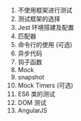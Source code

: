 1. 不使用框架进行测试
2. 测试框架的选择
3. Jest 环境搭建及配置
4. 匹配器
5. 命令行的使用 (可选)
6. 异步代码
7. 钩子函数
8. Mock
9. snapshot
10. Mock Timers (可选)
11. ES6 类的测试
12. DOM 测试
13. AngularJS